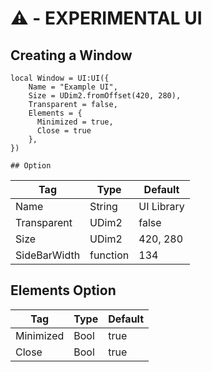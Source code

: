 # ⚠️ - EXPERIMENTAL UI

## Creating a Window
```luau
local Window = UI:UI({
    Name = "Example UI",
    Size = UDim2.fromOffset(420, 280),
    Transparent = false,
    Elements = {
      Minimized = true,
      Close = true
    },
})
```

<divier>

    ## Option
| Tag          | Type        | Default     |
| -------------| ----------- |-------------|
| Name         | String      | UI Library  |
| Transparent  | UDim2       | false       |
| Size         | UDim2       | 420, 280    |
| SideBarWidth | function    | 134         |

## Elements Option
| Tag         | Type        | Default     |
| ----------- | ----------- |-------------|
| Minimized   | Bool        | true        |
| Close       | Bool        | true        |
